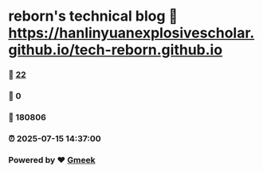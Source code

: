 # reborn's technical blog :link: https://hanlinyuanexplosivescholar.github.io/tech-reborn.github.io 
### :page_facing_up: [22](https://hanlinyuanexplosivescholar.github.io/tech-reborn.github.io/tag.html) 
### :speech_balloon: 0 
### :hibiscus: 180806 
### :alarm_clock: 2025-07-15 14:37:00 
### Powered by :heart: [Gmeek](https://github.com/Meekdai/Gmeek)
